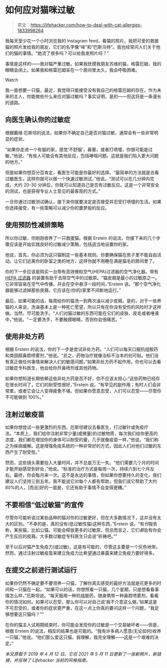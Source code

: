 # 如何应对猫咪过敏

> 原文：<https://lifehacker.com/how-to-deal-with-cat-allergies-1833998264>

我每天至少花一个小时浏览我的 Instagram feed，看猫的照片。我把可爱的救援猫的照片发给我的朋友，它们的名字像“哞”和“巴斯马特”。我也经常问人们关于他们的猫的事情。“她流了很多吗？可以给我发照片吗？”

事情是这样的——我对猫严重过敏。如果我抚摸我朋友苏维的猫，格雷厄姆，我的眼睛会闭上。如果我和格雷厄姆呆在一个房间里太久，我会呼吸困难。

Watch

我一直想要一只猫，最近，我觉得只能接受没有我自己的格雷厄姆的存在。作为未来的主人，你能做些什么来应对猫过敏吗？事实证明，是的——但这将是一条漫长的道路。

## **向医生确认你的过敏症**

根据戴维·厄斯坦的说法，如果你不确定自己是否对猫过敏，通常会有一些非常明显的症状。

“如果你走进一个有猫的家，感觉‘不舒服’，鼻塞，或者打喷嚏，你很可能是过敏，”他说。“有些人可能会有其他反应，包括哮喘问题。这就是我们陷入更大问题的地方。”

但是如果你想百分百肯定，看医生可能是你最好的选择。“最简单的方法就是去看过敏医生，这样你就可以做一个快速过敏测试，”他说。“测试可以在几分钟内完成，大约 20-30 分钟后，你就可以知道自己是否有过敏反应。这是一个非常安全的测试，也是获得专业人士意见的最客观的方式。”

一旦你通过过敏测试确认，接下来你就要决定是否接受并忍受打喷嚏的生活。如果你选择接受，有一些策略可以减少你的噩梦般的反应。

## **使用预防性减排策略**

所以你过敏，你刚刚收养了一只救援猫。根据 Erstein 的说法，你接下来的几个步骤应该是开始实践良好的过敏减少策略，包括适当地设置你的家。

他说，首先，你必须为这只猫制定一些基本规则。你要确保猫在房子里不能自由活动。让它们远离你的卧室之类的地方，这样你就不用睡在满是猫毛的房间里了。

你的下一步应该是购买一台带有高效微粒空气(HEPA)过滤器的空气净化器。带有 [HEPA 过滤器](http://nymag.com/strategist/article/best-air-purifiers-for-allergies.html) 的装置有助于去除空气中的过敏原。“猫皮屑是最小的过敏原之一。它非常容易在空气中传播，并会在空中悬浮一段时间，”Erstein 说。“那个空气净化器能够过滤掉那些皮屑。它应该在(你的)家里不间断地运行。”

最后，如果可能的话，每周给你的猫洗一到两次澡以减少皮屑。是的，对于一些养猫的人来说，洗澡基本上是一种死亡愿望，所以只有在你没有受伤的风险时才这样做。当然，尽可能洗手。“人们对猫过敏的东西可能在它们的皮肤、皮毛或者唾液中，”他说。"一定要洗手，不要触摸眼睛，否则你会很痛苦。"

## **使用非处方药**

根据 Erstein 的说法，你的下一步是尝试非处方药。“人们可以每天口服抗组胺药和类固醇鼻腔喷雾剂，”他说。“总之，药物治疗就像治标不治本的创可贴。他们没有真正做任何事情来解决人们的敏感问题。”如果非处方药不起作用，你也可以去看过敏症专科医生，他会给你开鼻喷剂或其他药物。

如果你想知道长期依赖这些非处方药是否不好，你不应该太担心:“这些药物已经存在很长时间了，它们的耐受性很好，”Erstein 说。“有罕见的副作用；有时人们会非常累，或者它会让人变得疲惫不堪。但如果你愿意忍受，人们可以忍受——尽管你不可能做到 100%。”

## **注射过敏疫苗**

如果你想尝试一些更激烈的东西，厄斯坦建议去看医生，打过敏针或免疫疗法。“本质上，我们给你注射非常少量(或微量)的过敏物质，每次我们给你更高的浓度，我们都在增加你的身体可以耐受的量，几乎就像疫苗一样，”他说。“我们称之为疾病缓解。这是增强免疫系统的一种非常好的方式，因此人们对他们过敏的东西产生了耐受性。”

然而，这些镜头需要投入大量时间，并不总是万无一失。“他们需要几个月的时间才能开始感受到好处，”他说。“标准的治疗方式是每周一次，持续六到七个月左右。最终，你会每月来一次。这不是永远的事情，但如果你想要持久的变化，我们建议人们坚持三到五年。我不能说它对每个人都有帮助，但我们说它帮助了大约 80%的人，[而且]好的一面是，它还有助于事情不会变得更糟。”

## **不要相信“低过敏猫”的宣传**

尽管你可能听说过某些品种的猫对你的过敏更好，但在大多数情况下，这并没有太大的区别。“不幸的是，真的没有(低过敏性猫)这种东西，”Erstein 说。“有*份*报告称，某些猫，比如公猫，可能会释放更多的过敏原，但总而言之，它们*都*会有你会产生反应的皮屑。大多数过敏症专科医生只会说“祈祷吧。”"

至于以后对猫产生免疫力(或过敏)，这是有可能的，尽管这主要是一个灰色地带。然而，通过注射过敏疫苗来建立免疫力比希望通过暴露来建立免疫力要好得多。

## **在提交**之前进行测试运行

如果你仍然不确定要不要领养一只猫，了解你真实感受的最好方法就是花更多的时间和一只猫在一起。“如果可以的话，你想照看一只猫，几个星期，只是想看看事情怎么样，”厄斯坦说。“每天服用一种抗组胺药，随身携带一种鼻腔喷雾剂，看看你的情况如何。如果可以忍受，那么你可以对自己说‘我不介意这么做。’如果这是不可忍受的，或者你的症状更严重，在这一点上你真的要问这样一个问题，“我足够想要这只猫吗？”"

在你的猫主人试用期结束时，你可能会发现你的过敏是一个交易破坏者——但是，根据 Erstein 的说法，相反的结果也是可能的。“我有许多病人愿意(无论如何)收养一只猫，”他说。“他们那么爱这只猫，我理解，我完全理解——这是一个艰难的决定。”

*本文原载于 2019 年 4 月 12 日。它在 2021 年 5 月 11 日更新了一张新照片，新链接，并反映了 Lifehacker 当前的风格指南。*